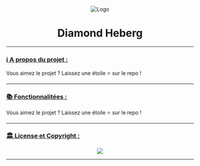 <p align="center"><img src="https://diamond-heberg.fr/img/badge.png" alt="Logo"></p>

<h1 align="center">Diamond Heberg</h1>

---

### **<ins><p>ℹ️ A propos du projet :</p>**

Vous aimez le projet ? Laissez une étoile ⭐ sur le repo !

---

### **<ins><p>📚 Fonctionnalitées :</p>**

Vous aimez le projet ? Laissez une étoile ⭐ sur le repo !

---

### **<ins><p>🏛 License et Copyright :</p>**

<p align="center">
    <a href="https://discord.com/invite/jP5keq86g6">
        <img src="https://invidget.switchblade.xyz/jP5keq86g6">
    </a>
</p>

---
